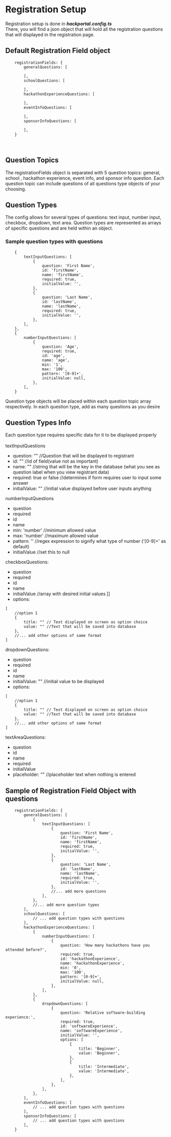 # Registration Setup

Registration setup is done in ***hackportal.config.ts***  
There, you will find a json object that will hold all the registration questions that will displayed in the registration page.

## Default Registration Field object
```
    registrationFields: {
        generalQuestions: [

        ],
        schoolQuestions: [

        ],
        hackathonExperienceQuestions: [

        ],
        eventInfoQuestions: [

        ],
        sponsorInfoQuestions: [

        ],
    }
```
<br/>

## Question Topics
The registrationFields object is separated with 5 question topics: general, school , hackathon experience, event info,  and sponsor info question. Each question topic can include questions of all questions type objects of your choosing. 
<br/>

## Question Types
The config allows for several types of questions: text input, number input, checkbox, dropdown, text area.
Question types are represented as arrays of specific questions and are held within an object.

### Sample question types with questions

```
    {
        textInputQuestions: [
            {
                question: 'First Name',
                id: 'firstName',
                name: 'firstName',
                required: true,
                initialValue: '',
            },
            {
                question: 'Last Name',
                id: 'lastName',
                name: 'lastName',
                required: true,
                initialValue: '',
            },
        ],
    },
    {
        numberInputQuestions: [
            {
                question: 'Age',
                required: true,
                id: 'age',
                name: 'age',
                min: '1',
                max: '100',
                pattern: '[0-9]+',
                initialValue: null,
            },
        ],
    }
```

Question type objects will be placed within each question topic array respectively. In each question type, add as many questions as you desire

## Question Types Info
Each question type requires specific data for it to be displayed properly  
<br/>
textInputQuestions
- question: "" //Question that will be displayed to registrant
- id: "" //id of field(value not as important)
- name: "" //string that will be the key in the database (what you see as question label when you view registrant data)
- required: true or false //determines if form requires user to input some answer
- initialValue: "" //initial value displayed before user inputs anything

numberInputQuestions
- question
- required
- id
- name
- min: 'number' //minimum allowed value
- max: 'number' //maximum allowed value
- pattern: '' //regex expression to signify what type of number ('[0-9]+' as default)
- initialValue //set this to null

checkboxQuestions:
- question
- required
- id
- name
- initialValue //array with desired initial values []
- options: 
```
[
    //option 1
    {
        title: "" // Text displayed on screen as option choice
        value: "" //Text that will be saved into database
    },
    //... add other options of same format
]
```

dropdownQuestions:
- question
- required
- id
- name
- initialValue: "" //initial value to be displayed
- options: 
```
[
    //option 1
    {
        title: "" // Text displayed on screen as option choice
        value: "" //Text that will be saved into database
    },
    //... add other options of same format
]
```

textAreaQuestions: 
- question
- id
- name
- required
- initialValue
- placeholder: "" //placeholder text when nothing is entered

## Sample of Registration Field Object with questions
```
    registrationFields: {
        generalQuestions: [
            {
                textInputQuestions: [
                    {
                        question: 'First Name',
                        id: 'firstName',
                        name: 'firstName',
                        required: true,
                        initialValue: '',
                    },
                    {
                        question: 'Last Name',
                        id: 'lastName',
                        name: 'lastName',
                        required: true,
                        initialValue: '',
                    },
                    //... add more questions
                ],
            },
            //... add more question types
        ],
        schoolQuestions: [
            // ... add question types with questions
        ],
        hackathonExperienceQuestions: [
            {
                numberInputQuestions: [
                    {
                        question: 'How many hackathons have you attended before?',
                        required: true,
                        id: 'hackathonExperience',
                        name: 'hackathonExperience',
                        min: '0',
                        max: '100',
                        pattern: '[0-9]+',
                        initialValue: null,
                    },
                ],
            },
            {
                dropdownQuestions: [
                    {
                        question: 'Relative software-building experience:',
                        required: true,
                        id: 'softwareExperience',
                        name: 'softwareExperience',
                        initialValue: '',
                        options: [
                            {
                                title: 'Beginner',
                                value: 'Beginner',
                            },
                            {
                                title: 'Intermediate',
                                value: 'Intermediate',
                            },
                        ],
                    },
                ],
            },
        ],
        eventInfoQuestions: [
            // ... add question types with questions
        ],
        sponsorInfoQuestions: [
            // ... add question types with questions
        ],
    }